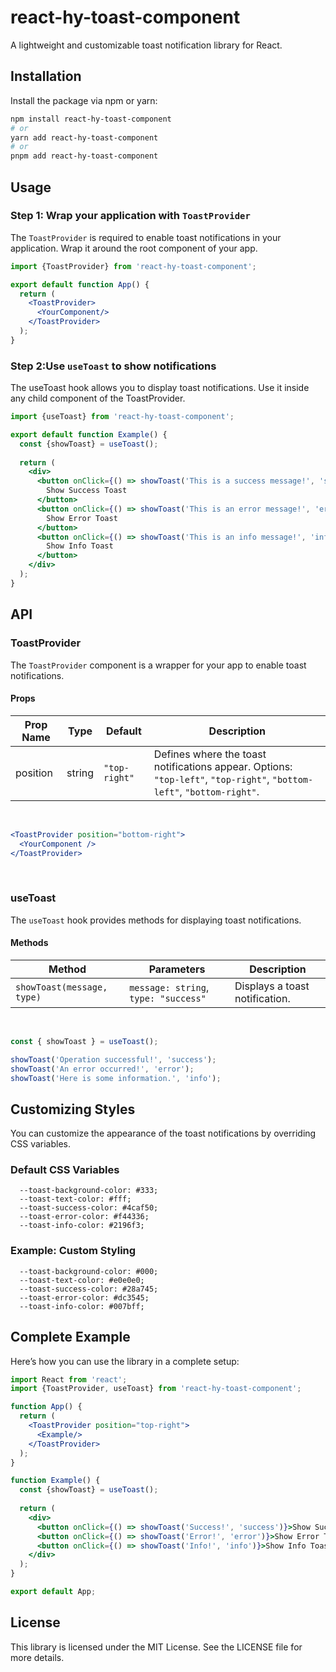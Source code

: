 # react-hy-toast-component

A lightweight and customizable toast notification library for React.

## Installation

Install the package via npm or yarn:

```bash
npm install react-hy-toast-component
# or
yarn add react-hy-toast-component
# or
pnpm add react-hy-toast-component
```

## Usage

### Step 1: Wrap your application with `ToastProvider`

The `ToastProvider` is required to enable toast notifications in your application. Wrap it around the root component of
your app.

```jsx
import {ToastProvider} from 'react-hy-toast-component';

export default function App() {
  return (
    <ToastProvider>
      <YourComponent/>
    </ToastProvider>
  );
}
```

### Step 2:Use `useToast` to show notifications

The useToast hook allows you to display toast notifications. Use it inside any child component of the ToastProvider.

```jsx
import {useToast} from 'react-hy-toast-component';

export default function Example() {
  const {showToast} = useToast();
  
  return (
    <div>
      <button onClick={() => showToast('This is a success message!', 'success')}>
        Show Success Toast
      </button>
      <button onClick={() => showToast('This is an error message!', 'error')}>
        Show Error Toast
      </button>
      <button onClick={() => showToast('This is an info message!', 'info')}>
        Show Info Toast
      </button>
    </div>
  );
}
```

## API

### ToastProvider

The `ToastProvider` component is a wrapper for your app to enable toast notifications.

#### Props

| Prop Name | Type   | Default      | Description                                                                                      |
|-----------|--------|--------------|--------------------------------------------------------------------------------------------------|
| position  | string | `"top-right"` | Defines where the toast notifications appear. Options: `"top-left"`, `"top-right"`, `"bottom-left"`, `"bottom-right"`. |

<br/>

```jsx
<ToastProvider position="bottom-right">
  <YourComponent />
</ToastProvider>
```

<br/>

### useToast

The `useToast` hook provides methods for displaying toast notifications.

#### Methods

| Method                  | Parameters                               | Description                      |
|-------------------------|-----------------------------------------|----------------------------------|
| `showToast(message, type)` | `message: string`, `type: "success"` | Displays a toast notification.  |

<br />

```jsx
const { showToast } = useToast();

showToast('Operation successful!', 'success');
showToast('An error occurred!', 'error');
showToast('Here is some information.', 'info');
```

## Customizing Styles

You can customize the appearance of the toast notifications by overriding CSS variables.

### Default CSS Variables

```
  --toast-background-color: #333;
  --toast-text-color: #fff;
  --toast-success-color: #4caf50;
  --toast-error-color: #f44336;
  --toast-info-color: #2196f3;
```

### Example: Custom Styling

```
  --toast-background-color: #000;
  --toast-text-color: #e0e0e0;
  --toast-success-color: #28a745;
  --toast-error-color: #dc3545;
  --toast-info-color: #007bff;
```

## Complete Example

Here’s how you can use the library in a complete setup:

```jsx
import React from 'react';
import {ToastProvider, useToast} from 'react-hy-toast-component';

function App() {
  return (
    <ToastProvider position="top-right">
      <Example/>
    </ToastProvider>
  );
}

function Example() {
  const {showToast} = useToast();
  
  return (
    <div>
      <button onClick={() => showToast('Success!', 'success')}>Show Success Toast</button>
      <button onClick={() => showToast('Error!', 'error')}>Show Error Toast</button>
      <button onClick={() => showToast('Info!', 'info')}>Show Info Toast</button>
    </div>
  );
}

export default App;
```

## License

This library is licensed under the MIT License. See the LICENSE file for more details.
